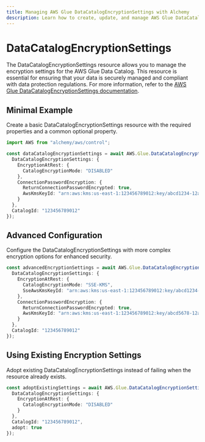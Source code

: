 ```yaml
---
title: Managing AWS Glue DataCatalogEncryptionSettings with Alchemy
description: Learn how to create, update, and manage AWS Glue DataCatalogEncryptionSettings using Alchemy Cloud Control.
---
```


# DataCatalogEncryptionSettings

The DataCatalogEncryptionSettings resource allows you to manage the encryption settings for the AWS Glue Data Catalog. This resource is essential for ensuring that your data is securely managed and compliant with data protection regulations. For more information, refer to the [AWS Glue DataCatalogEncryptionSettings documentation](https://docs.aws.amazon.com/glue/latest/userguide/).

## Minimal Example

Create a basic DataCatalogEncryptionSettings resource with the required properties and a common optional property.

```ts
import AWS from "alchemy/aws/control";

const dataCatalogEncryptionSettings = await AWS.Glue.DataCatalogEncryptionSettings("default-encryption-settings", {
  DataCatalogEncryptionSettings: {
    EncryptionAtRest: {
      CatalogEncryptionMode: "DISABLED"
    },
    ConnectionPasswordEncryption: {
      ReturnConnectionPasswordEncrypted: true,
      AwsKmsKeyId: "arn:aws:kms:us-east-1:123456789012:key/abcd1234-12ab-34cd-56ef-1234567890ab"
    }
  },
  CatalogId: "123456789012"
});
```

## Advanced Configuration

Configure the DataCatalogEncryptionSettings with more complex encryption options for enhanced security.

```ts
const advancedEncryptionSettings = await AWS.Glue.DataCatalogEncryptionSettings("advanced-encryption-settings", {
  DataCatalogEncryptionSettings: {
    EncryptionAtRest: {
      CatalogEncryptionMode: "SSE-KMS",
      SseAwsKmsKeyId: "arn:aws:kms:us-east-1:123456789012:key/abcd1234-12ab-34cd-56ef-1234567890ab"
    },
    ConnectionPasswordEncryption: {
      ReturnConnectionPasswordEncrypted: true,
      AwsKmsKeyId: "arn:aws:kms:us-east-1:123456789012:key/abcd5678-12ab-34cd-56ef-1234567890cd"
    }
  },
  CatalogId: "123456789012"
});
```

## Using Existing Encryption Settings

Adopt existing DataCatalogEncryptionSettings instead of failing when the resource already exists.

```ts
const adoptExistingSettings = await AWS.Glue.DataCatalogEncryptionSettings("existing-encryption-settings", {
  DataCatalogEncryptionSettings: {
    EncryptionAtRest: {
      CatalogEncryptionMode: "DISABLED"
    }
  },
  CatalogId: "123456789012",
  adopt: true
});
```